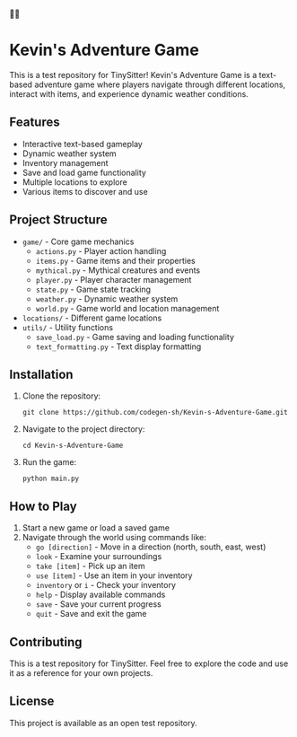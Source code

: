🌈🌈
# Kevin's Adventure Game

This is a test repository for TinySitter! Kevin's Adventure Game is a text-based adventure game where players navigate through different locations, interact with items, and experience dynamic weather conditions.

## Features

- Interactive text-based gameplay
- Dynamic weather system
- Inventory management
- Save and load game functionality
- Multiple locations to explore
- Various items to discover and use

## Project Structure

- `game/` - Core game mechanics
  - `actions.py` - Player action handling
  - `items.py` - Game items and their properties
  - `mythical.py` - Mythical creatures and events
  - `player.py` - Player character management
  - `state.py` - Game state tracking
  - `weather.py` - Dynamic weather system
  - `world.py` - Game world and location management
- `locations/` - Different game locations
- `utils/` - Utility functions
  - `save_load.py` - Game saving and loading functionality
  - `text_formatting.py` - Text display formatting

## Installation

1. Clone the repository:
   ```
   git clone https://github.com/codegen-sh/Kevin-s-Adventure-Game.git
   ```

2. Navigate to the project directory:
   ```
   cd Kevin-s-Adventure-Game
   ```

3. Run the game:
   ```
   python main.py
   ```

## How to Play

1. Start a new game or load a saved game
2. Navigate through the world using commands like:
   - `go [direction]` - Move in a direction (north, south, east, west)
   - `look` - Examine your surroundings
   - `take [item]` - Pick up an item
   - `use [item]` - Use an item in your inventory
   - `inventory` or `i` - Check your inventory
   - `help` - Display available commands
   - `save` - Save your current progress
   - `quit` - Save and exit the game

## Contributing

This is a test repository for TinySitter. Feel free to explore the code and use it as a reference for your own projects.

## License

This project is available as an open test repository.
